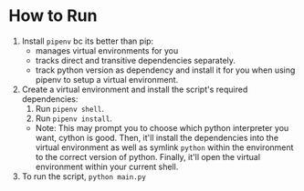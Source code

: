 # How to Run

1. Install `pipenv` bc its better than pip:
   - manages virtual environments for you
   - tracks direct and transitive dependencies separately.
   - track python version as dependency and install it for you when using pipenv
     to setup a virtual environment.
1. Create a virtual environment and install the script's required dependencies:
   1. Run `pipenv shell`.
   1. Run `pipenv install`.
   - Note: This may prompt you to choose which python interpreter you want,
     cython is good. Then, it'll install the dependencies into the virtual
     environment as well as symlink `python` within the environment to the
     correct version of python. Finally, it'll open the virtual environment
     within your current shell.
1. To run the script, `python main.py`
